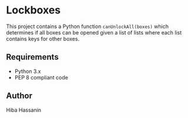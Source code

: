 # Lockboxes

This project contains a Python function `canUnlockAll(boxes)` which determines if all boxes can be opened given a list of lists where each list contains keys for other boxes.

## Requirements

- Python 3.x
- PEP 8 compliant code

## Author
Hiba Hassanin
